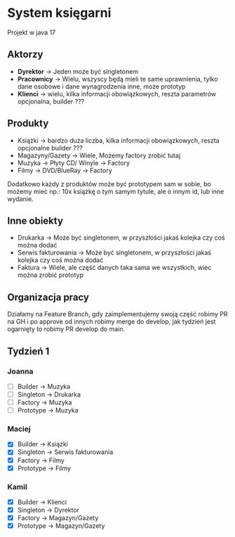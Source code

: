 # System księgarni

Projekt w java 17

## Aktorzy

- **Dyrektor** -> Jeden może być singletonem
- **Pracownicy** -> Wielu, wszyscy będą mieli te same uprawnienia, tylko dane osobowe i dane wynagrodzenia inne, może prototyp
- **Klienci** -> wielu, kilka informacji obowiązkowych, reszta parametrów opcjonalna, builder ???

## Produkty

- Książki -> bardzo duża liczba, kilka informacji obowiązkowych, reszta opcjonalne builder ???
- Magazyny/Gazety -> Wiele, Możemy factory zrobić tutaj
- Muzyka -> Płyty CD/ Winyle -> Factory
- Filmy -> DVD/BlueRay -> Factory

Dodatkowo każdy z produktów może być prototypem sam w sobie, bo możemy mieć np.: 10x książkę o tym samym tytule, ale o
innym id, lub inne wydanie.

## Inne obiekty

- Drukarka -> Może być singletonem, w przyszłości jakaś kolejka czy coś można dodać 
- Serwis fakturowania -> Może być singletonem, w przyszłości jakaś kolejka czy coś można dodać 
- Faktura -> Wiele, ale część danych taka sama we wszystkich, wiec można zrobić prototyp 

## Organizacja pracy

Działamy na Feature Branch, gdy zaimplementujemy swoją część robimy PR na GH i po approve od innych robimy merge do
develop, jak tydzień jest ogarnięty to robimy PR develop do main.

## Tydzień 1

### Joanna

- [ ] Builder -> Muzyka 
- [ ] Singleton -> Drukarka
- [ ] Factory -> Muzyka
- [ ] Prototype -> Muzyka

### Maciej

- [x] Builder -> Książki
- [x] Singleton -> Serwis fakturowania
- [x] Factory -> Filmy
- [x] Prototype -> Filmy

### Kamil

- [x] Builder -> Klienci
- [x] Singleton -> Dyrektor
- [x] Factory -> Magazyn/Gazety
- [x] Prototype -> Magazyn/Gazety